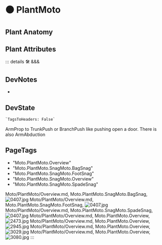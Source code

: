 
# 🟠 <moto>PlantMoto</moto>

## Plant Anatomy

## Plant Attributes

::: details 🛠 <dev>&&&</dev>

## DevNotes

-

## DevState

```py
`TagsToHeaders: False`
```

ArmProp to TrunkPush or BranchPush like pushing open a door. There is also ArmAbduction

<h2>PageTags</h2>

- "Moto.PlantMoto.Overview"
- "Moto.PlantMoto.SnagMoto.BagSnag"
- "Moto.PlantMoto.SnagMoto.FootSnag"
- "Moto.PlantMoto.SnagMoto.Overview"
- "Moto.PlantMoto.SnagMoto.SpadeSnag"

Moto/PlantMoto/Overview.md, <dev>Moto.PlantMoto.SnagMoto.BagSnag</dev>, ![0407.jpg](/PaperPhoto/0407.jpg)
Moto/PlantMoto/Overview.md, <dev>Moto.PlantMoto.SnagMoto.FootSnag</dev>, ![0407.jpg](/PaperPhoto/0407.jpg)
Moto/PlantMoto/Overview.md, <dev>Moto.PlantMoto.SnagMoto.SpadeSnag</dev>, ![0407.jpg](/PaperPhoto/0407.jpg)
Moto/PlantMoto/Overview.md, <dev>Moto.PlantMoto.Overview</dev>, ![2473.jpg](/PaperPhoto/2473.jpg)
Moto/PlantMoto/Overview.md, <dev>Moto.PlantMoto.Overview</dev>, ![2945.jpg](/PaperPhoto/2945.jpg)
Moto/PlantMoto/Overview.md, <dev>Moto.PlantMoto.Overview</dev>, ![3029.jpg](/PaperPhoto/3029.jpg)
Moto/PlantMoto/Overview.md, <dev>Moto.PlantMoto.Overview</dev>, ![3080.jpg](/PaperPhoto/3080.jpg)
:::
